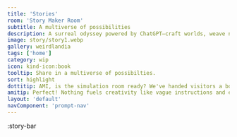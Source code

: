 ```yaml
---
title: 'Stories'
room: 'Story Maker Room'
subtitle: A multiverse of possibilities
description: A surreal odyssey powered by ChatGPT—craft worlds, weave narratives, and embrace the beautifully bizarre. A work-in-progress where the only limit is your imagination.
image: story/story1.webp
gallery: weirdlandia
tags: ['home']
category: wip
icon: kind-icon:book
tooltip: Share in a multiverse of possibilties.
sort: highlight
dottitip: AMI, is the simulation room ready? We've handed visitors a box of story props, but we forgot to tell them what they're for.
amitip: Perfect! Nothing fuels creativity like vague instructions and existential confusion. Let's see what they do with it!
layout: 'default'
navComponent: 'prompt-nav'
---
```


:story-bar